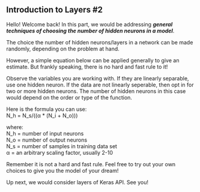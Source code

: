 ## Introduction to Layers #2

Hello! Welcome back! In this part, we would be addressing ***general techniques of choosing the number of hidden neurons in a model***.

The choice the number of hidden neurons/layers in a network can be made randomly, depending on the problem at hand.

However, a simple equation below can be applied generally to give an estimate. But frankly speaking, there is no hard and fast rule to it! 

Observe the variables you are working with. If they are linearly separable, use one hidden neuron. If the data are not linearly seperable, then opt in for two or more hidden neurons. The number of hidden neurons in this case would depend on the order or type of the function.

Here is the formula you can use: <br>
N_h = N_s/((α * (N_i + N_o)))

where: <br>
N_h = number of input neurons <br>
N_o = number of output neurons <br>
N_s = number of samples in training data set <br>
α = an arbitrary scaling factor, usually 2-10 <br>

Remember it is not a hard and fast rule. Feel free to try out your own choices to give you the model of your dream!

Up next, we would consider layers of Keras API. See you!
